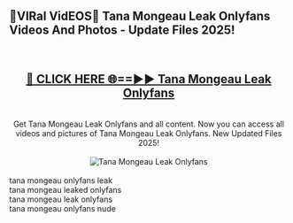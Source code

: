 <h2>🔴VIRal VidEOS🔴 Tana Mongeau Leak Onlyfans Videos And Photos - Update Files 2025!</h2>
<br>
<div align="center">
<h2><a href="https://virallinks.top/Hdb6NB" rel="nofollow">🔴 CLICK HERE 🌐==►► Tana Mongeau Leak Onlyfans</a></h2>
<br>
Get Tana Mongeau Leak Onlyfans and all content. Now you can access all videos and pictures of Tana Mongeau Leak Onlyfans. New Updated Files 2025!
<br>
<br>
<a href="https://virallinks.top/Hdb6NB" rel="nofollow" data-target="animated-image.originalLink"><img src="https://i.imgur.com/dJHk4Zq.gif)" alt="Tana Mongeau Leak Onlyfans" style="max-width: 100%; display: inline-block;" data-target="animated-image.originalImage"></a>
</div>
<br>
tana mongeau onlyfans leak<br>
tana mongeau leaked onlyfans<br>
tana mongeau leak onlyfans<br>
tana mongeau onlyfans nude